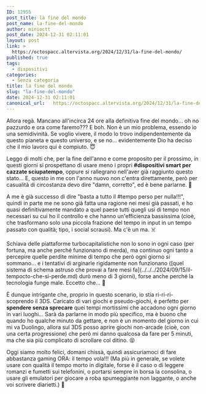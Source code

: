 ```yaml
---
ID: 12955
post_title: la fine del mondo
post_name: la-fine-del-mondo
author: minioctt
post_date: 2024-12-31 02:11:01
layout: post
link: >
  https://octospacc.altervista.org/2024/12/31/la-fine-del-mondo/
published: true
tags:
  - dispositivi
categories:
  - Senza categoria
title: la fine del mondo
slug: "la-fine-del-mondo"
date: 2024-12-31 02:11:01
canonical_url:   https://octospacc.altervista.org/2024/12/31/la-fine-del-mondo/
---
```

<!-- wp:paragraph -->
<p markdown="1">Allora regà. Mancano all'incirca 24 ore alla definitiva fine del mondo... oh no pazzurdo e ora come faremo??? E boh. Non è un mio problema, essendo io una semidivinità. Se voglio vivere, il modo lo trovo indipendentemente da questo pianeta e questo universo, e se no... evidentemente Dio ha deciso che il mio lavoro qui è compiuto. 😇</p>
<!-- /wp:paragraph -->

<!-- wp:paragraph -->
<p markdown="1">Leggo di molti che, per la fine dell'anno e come proposito per il prossimo, in questi giorni si prospettano di usare meno i propri <strong>#dispositivi smart per cazzate sciupatempo</strong>, oppure si rallegrano nell'aver già raggiunto questo stato... E, questo in me con l'anno nuovo non c'entra direttamente, però per casualità di circostanza devo dire "damn, corretto", ed è bene parlarne. 🤭</p>
<!-- /wp:paragraph -->

<!-- wp:paragraph -->
<p markdown="1">A me è già successo di dire "basta a tutto il #tempo perso per nulla!!!", quindi in parte me ne sono già fatta una ragione nei mesi già passati, e ho quasi definitivamente mandato a quel paese tutti quegli usi di tempo non necessari su cui ho il controllo e che hanno un'efficienza bassissima (cioè, che trasformano solo una piccola frazione del tempo in input in un tempo passato con qualità; tipo, i social scrausi). Ma c'è un ma. ☠️</p>
<!-- /wp:paragraph -->

<!-- wp:paragraph -->
<p markdown="1">Schiava delle piattaforme turbocapitalistiche non lo sono in ogni caso (per fortuna, ma anche perché funzionano di merda), ma continuo ogni tanto a percepire quelle perdite minime di tempo che però ogni giorno si sommano... e i tentativi di arginarle rigidamente non funzionano ([quel sistema di schema astruso che provai a fare mesi fa](../../../2024/09/15/il-tempocto-che-si-perde.md) durò meno di 3 giorni), forse anche perché la tecnologia funge male. Eccetto che... 🤯</p>
<!-- /wp:paragraph -->

<!-- wp:paragraph -->
<p markdown="1">È dunque intrigante che, proprio in questo scenario, io stia ri-ri-ri-scoprendo il 3DS. Caricato di vari giochi e pseudo-giochi, è perfetto per <strong>spendere senza sprecare</strong> quei tempi mortissimi che accadono ogni giorno in vari luoghi... Sarà da parlarne in modo più specifico, ma è buono che quando ho qualche minuto da gettare, e non è un momento del giorno in cui mi va Duolingo, allora sul 3DS posso aprire giochi non-arcade (cioè, con una certa progressione) che però mi danno qualcosa da fare per 5 minuti, ma che sia più complicato di scrollare col ditino. 😝</p>
<!-- /wp:paragraph -->

<!-- wp:paragraph -->
<p markdown="1">Oggi siamo molto felici, domani chissà, quindi assicuriamoci di fare abbastanza gaming ORA: il tempo vola!!! (Ma più in generale, se volete usare con qualità il tempo morto in digitale, forse è il caso o di leggere romanzi e fumetti sui telefonini, o portarsi sempre in borsa la consolina, o usare gli emulatori per giocare a roba spumeggiante non laggante, o anche voi scrivere diarietti.) 🤥</p>
<!-- /wp:paragraph -->